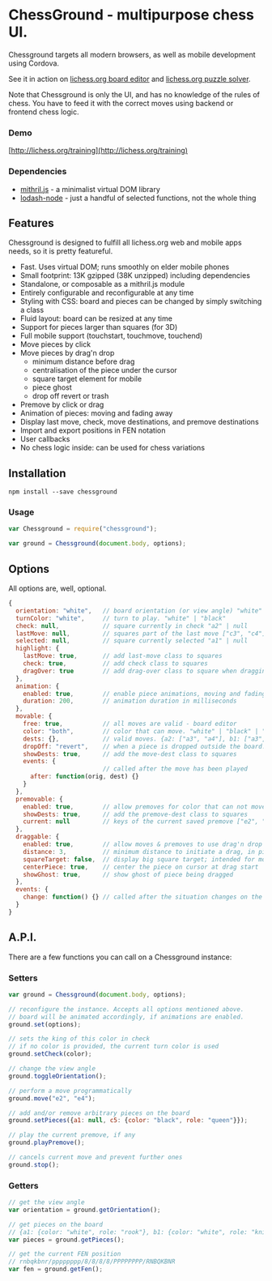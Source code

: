 # ChessGround - multipurpose chess UI.

Chessground targets all modern browsers, as well as mobile development using Cordova.

See it in action on [lichess.org board editor](http://lichess.org/editor)
and [lichess.org puzzle solver](http://lichess.org/training).

Note that Chessground is only the UI, and has no knowledge of the rules of chess.
You have to feed it with the correct moves using backend or frontend chess logic.

### Demo

[http://lichess.org/training](http://lichess.org/training)

### Dependencies

- [mithril.js](https://github.com/lhorie/mithril.js) - a minimalist virtual DOM library
- [lodash-node](https://github.com/lodash/lodash-node) - just a handful of selected functions, not the whole thing

## Features

Chessground is designed to fulfill all lichess.org web and mobile apps needs, so it is pretty featureful.

- Fast. Uses virtual DOM; runs smoothly on elder mobile phones
- Small footprint: 13K gzipped (38K unzipped) including dependencies
- Standalone, or composable as a mithril.js module
- Entirely configurable and reconfigurable at any time
- Styling with CSS: board and pieces can be changed by simply switching a class
- Fluid layout: board can be resized at any time
- Support for pieces larger than squares (for 3D)
- Full mobile support (touchstart, touchmove, touchend)
- Move pieces by click
- Move pieces by drag'n drop
  - minimum distance before drag
  - centralisation of the piece under the cursor
  - square target element for mobile
  - piece ghost
  - drop off revert or trash
- Premove by click or drag
- Animation of pieces: moving and fading away
- Display last move, check, move destinations, and premove destinations
- Import and export positions in FEN notation
- User callbacks
- No chess logic inside: can be used for chess variations

## Installation

```
npm install --save chessground
```

### Usage

```js
var Chessground = require("chessground");

var ground = Chessground(document.body, options);
```

## Options

All options are, well, optional.

```js
{
  orientation: "white",   // board orientation (or view angle) "white" | "black"
  turnColor: "white",     // turn to play. "white" | "black"
  check: null,            // square currently in check "a2" | null
  lastMove: null,         // squares part of the last move ["c3", "c4"] | null
  selected: null,         // square currently selected "a1" | null
  highlight: {
    lastMove: true,       // add last-move class to squares
    check: true,          // add check class to squares
    dragOver: true        // add drag-over class to square when dragging over it
  },
  animation: {
    enabled: true,        // enable piece animations, moving and fading
    duration: 200,        // animation duration in milliseconds
  },
  movable: {
    free: true,           // all moves are valid - board editor
    color: "both",        // color that can move. "white" | "black" | "both" | null
    dests: {},            // valid moves. {a2: ["a3", "a4"], b1: ["a3", "c3"]} | null
    dropOff: "revert",    // when a piece is dropped outside the board. "revert" | "trash"
    showDests: true,      // add the move-dest class to squares
    events: {
                          // called after the move has been played
      after: function(orig, dest) {}
    }
  },
  premovable: {
    enabled: true,        // allow premoves for color that can not move
    showDests: true,      // add the premove-dest class to squares
    current: null         // keys of the current saved premove ["e2", "e4"] | null
  },
  draggable: {
    enabled: true,        // allow moves & premoves to use drag'n drop
    distance: 3,          // minimum distance to initiate a drag, in pixels
    squareTarget: false,  // display big square target; intended for mobile
    centerPiece: true,    // center the piece on cursor at drag start
    showGhost: true,      // show ghost of piece being dragged
  },
  events: {
    change: function() {} // called after the situation changes on the board
  }
}
```

## A.P.I.

There are a few functions you can call on a Chessground instance:

### Setters

```js
var ground = Chessground(document.body, options);

// reconfigure the instance. Accepts all options mentioned above.
// board will be animated accordingly, if animations are enabled.
ground.set(options);

// sets the king of this color in check
// if no color is provided, the current turn color is used
ground.setCheck(color);

// change the view angle
ground.toggleOrientation();

// perform a move programmatically
ground.move("e2", "e4");

// add and/or remove arbitrary pieces on the board
ground.setPieces({a1: null, c5: {color: "black", role: "queen"}});

// play the current premove, if any
ground.playPremove();

// cancels current move and prevent further ones
ground.stop();
```

### Getters

```js
// get the view angle
var orientation = ground.getOrientation();

// get pieces on the board
// {a1: {color: "white", role: "rook"}, b1: {color: "white", role: "knight"}}
var pieces = ground.getPieces();

// get the current FEN position
// rnbqkbnr/pppppppp/8/8/8/8/PPPPPPPP/RNBQKBNR
var fen = ground.getFen();
```

